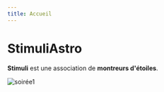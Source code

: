 ```yaml
---
title: Accueil
---
```

# StimuliAstro

**Stimuli** est une association de **montreurs d'étoiles**.

![soirée1](http://stimuliastro.org/wp-content/uploads/2020/12/cropped-termes-2-1536x696.jpg)